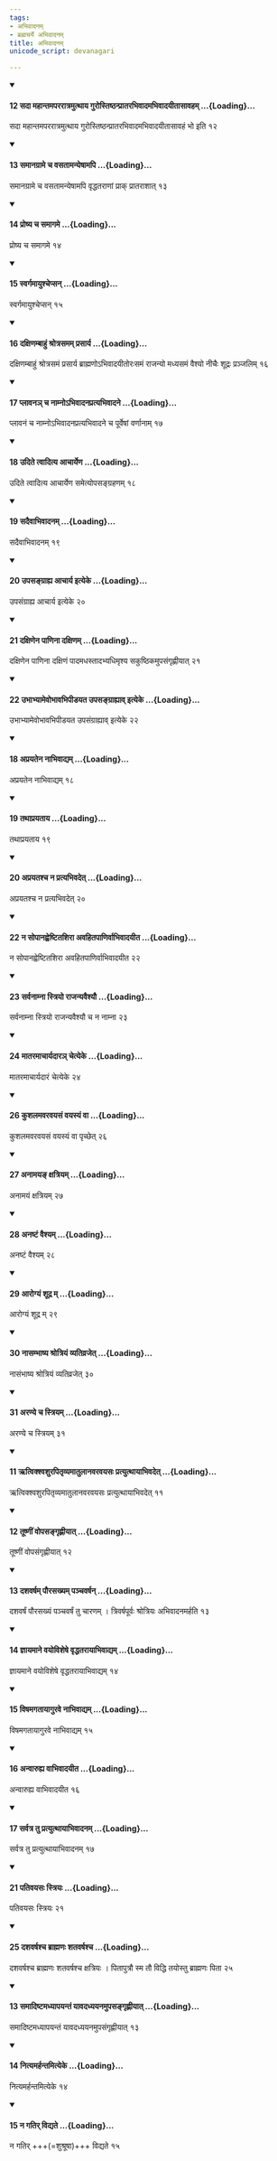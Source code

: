 ```yaml
---
tags:
- अभिवादनम्
- ब्रह्मचर्ये अभिवादनम्
title: अभिवादनम्
unicode_script: devanagari

---
```

<div class="js_include" newlevelforh1="4" unfilled url="/vedAH_yajuH/taittirIyam/sUtram/ApastambaH/dharma-sUtram/vishvAsa-prastutiH/1/02/05/12_sadA_mahAntamapararAtramutthAya_gurostiShThanprAtarabhivAdamabhivAdayItAsAvaham.md">
<details open><summary><h4>12 सदा महान्तमपररात्रमुत्थाय गुरोस्तिष्ठन्प्रातरभिवादमभिवादयीतासावहम् ...{Loading}...</h4></summary>

सदा महान्तमपररात्रमुत्थाय गुरोस्तिष्ठन्प्रातरभिवादमभिवादयीतासावहं भो इति १२
</details>
</div>
<div class="js_include" newlevelforh1="4" unfilled url="/vedAH_yajuH/taittirIyam/sUtram/ApastambaH/dharma-sUtram/vishvAsa-prastutiH/1/02/05/13_samAnagrAme_cha_vasatAmanyeShAmapi.md">
<details open><summary><h4>13 समानग्रामे च वसतामन्येषामपि ...{Loading}...</h4></summary>

समानग्रामे च वसतामन्येषामपि वृद्धतराणां प्राक् प्रातराशात् १३
</details>
</div>
<div class="js_include" newlevelforh1="4" unfilled url="/vedAH_yajuH/taittirIyam/sUtram/ApastambaH/dharma-sUtram/vishvAsa-prastutiH/1/02/05/14_proShya_cha_samAgame.md">
<details open><summary><h4>14 प्रोष्य च समागमे ...{Loading}...</h4></summary>

प्रोष्य च समागमे १४
</details>
</div>
<div class="js_include" newlevelforh1="4" unfilled url="/vedAH_yajuH/taittirIyam/sUtram/ApastambaH/dharma-sUtram/vishvAsa-prastutiH/1/02/05/15_svargamAyushchepsan.md">
<details open><summary><h4>15 स्वर्गमायुश्चेप्सन् ...{Loading}...</h4></summary>

स्वर्गमायुश्चेप्सन् १५
</details>
</div>
<div class="js_include" newlevelforh1="4" unfilled url="/vedAH_yajuH/taittirIyam/sUtram/ApastambaH/dharma-sUtram/vishvAsa-prastutiH/1/02/05/16_daxiNambAhuM_shrotrasamam_prasArya.md">
<details open><summary><h4>16 दक्षिणम्बाहुं श्रोत्रसमम् प्रसार्य ...{Loading}...</h4></summary>

दक्षिणम्बाहुं श्रोत्रसमं प्रसार्य ब्राह्मणोऽभिवादयीतोरःसमं राजन्यो मध्यसमं वैश्यो नीचैः शूद्रः प्रञ्जलिम् १६
</details>
</div>
<div class="js_include" newlevelforh1="4" unfilled url="/vedAH_yajuH/taittirIyam/sUtram/ApastambaH/dharma-sUtram/vishvAsa-prastutiH/1/02/05/17_plAvana~n_cha_nAmno-bhivAdanapratyabhivAdane.md">
<details open><summary><h4>17 प्लावनञ् च नाम्नोऽभिवादनप्रत्यभिवादने ...{Loading}...</h4></summary>

प्लावनं च नाम्नोऽभिवादनप्रत्यभिवादने च पूर्वेषां वर्णानाम् १७
</details>
</div>
<div class="js_include" newlevelforh1="4" unfilled url="/vedAH_yajuH/taittirIyam/sUtram/ApastambaH/dharma-sUtram/vishvAsa-prastutiH/1/02/05/18_udite_tvAditya_AchAryeNa.md">
<details open><summary><h4>18 उदिते त्वादित्य आचार्येण ...{Loading}...</h4></summary>

उदिते त्वादित्य आचार्येण समेत्योपसङ्ग्रहणम् १८
</details>
</div>
<div class="js_include" newlevelforh1="4" unfilled url="/vedAH_yajuH/taittirIyam/sUtram/ApastambaH/dharma-sUtram/vishvAsa-prastutiH/1/02/05/19_sadaivAbhivAdanam.md">
<details open><summary><h4>19 सदैवाभिवादनम् ...{Loading}...</h4></summary>

सदैवाभिवादनम् १९
</details>
</div>
<div class="js_include" newlevelforh1="4" unfilled url="/vedAH_yajuH/taittirIyam/sUtram/ApastambaH/dharma-sUtram/vishvAsa-prastutiH/1/02/05/20_upasangrAhya_AchArya_ityeke.md">
<details open><summary><h4>20 उपसङ्ग्राह्य आचार्य इत्येके ...{Loading}...</h4></summary>

उपसंग्राह्य आचार्य इत्येके २०
</details>
</div>
<div class="js_include" newlevelforh1="4" unfilled url="/vedAH_yajuH/taittirIyam/sUtram/ApastambaH/dharma-sUtram/vishvAsa-prastutiH/1/02/05/21_daxiNena_pANinA_daxiNam.md">
<details open><summary><h4>21 दक्षिणेन पाणिना दक्षिणम् ...{Loading}...</h4></summary>

दक्षिणेन पाणिना दक्षिणं पादमधस्तादभ्यधिमृश्य सकुष्ठिकमुपसंगृह्णीयात् २१
</details>
</div>
<div class="js_include" newlevelforh1="4" unfilled url="/vedAH_yajuH/taittirIyam/sUtram/ApastambaH/dharma-sUtram/vishvAsa-prastutiH/1/02/05/22_ubhAbhyAmevobhAvabhipIDayata_upasangrAhyAv_ityeke.md">
<details open><summary><h4>22 उभाभ्यामेवोभावभिपीडयत उपसङ्ग्राह्याव् इत्येके ...{Loading}...</h4></summary>

उभाभ्यामेवोभावभिपीडयत उपसंग्राह्याव् इत्येके २२
</details>
</div>
<div class="js_include" newlevelforh1="4" unfilled url="/vedAH_yajuH/taittirIyam/sUtram/ApastambaH/dharma-sUtram/vishvAsa-prastutiH/1/04/14/18_aprayatena_nAbhivAdyam.md">
<details open><summary><h4>18 अप्रयतेन नाभिवाद्यम् ...{Loading}...</h4></summary>

अप्रयतेन नाभिवाद्यम् १८
</details>
</div>
<div class="js_include" newlevelforh1="4" unfilled url="/vedAH_yajuH/taittirIyam/sUtram/ApastambaH/dharma-sUtram/vishvAsa-prastutiH/1/04/14/19_tathAprayatAya.md">
<details open><summary><h4>19 तथाप्रयताय ...{Loading}...</h4></summary>

तथाप्रयताय १९
</details>
</div>
<div class="js_include" newlevelforh1="4" unfilled url="/vedAH_yajuH/taittirIyam/sUtram/ApastambaH/dharma-sUtram/vishvAsa-prastutiH/1/04/14/20_aprayatashcha_na_pratyabhivadet.md">
<details open><summary><h4>20 अप्रयतश्च न प्रत्यभिवदेत् ...{Loading}...</h4></summary>

अप्रयतश्च न प्रत्यभिवदेत् २०
</details>
</div>
<div class="js_include" newlevelforh1="4" unfilled url="/vedAH_yajuH/taittirIyam/sUtram/ApastambaH/dharma-sUtram/vishvAsa-prastutiH/1/04/14/22_na_sopAnahveShTitashirA_avahitapANirvAbhivAdayIta.md">
<details open><summary><h4>22 न सोपानह्वेष्टितशिरा अवहितपाणिर्वाभिवादयीत ...{Loading}...</h4></summary>

न सोपानह्वेष्टितशिरा अवहितपाणिर्वाभिवादयीत २२
</details>
</div>
<div class="js_include" newlevelforh1="4" unfilled url="/vedAH_yajuH/taittirIyam/sUtram/ApastambaH/dharma-sUtram/vishvAsa-prastutiH/1/04/14/23_sarvanAmnA_striyo_rAjanyavaishyau.md">
<details open><summary><h4>23 सर्वनाम्ना स्त्रियो राजन्यवैश्यौ ...{Loading}...</h4></summary>

सर्वनाम्ना स्त्रियो राजन्यवैश्यौ च न नाम्ना २३
</details>
</div>
<div class="js_include" newlevelforh1="4" unfilled url="/vedAH_yajuH/taittirIyam/sUtram/ApastambaH/dharma-sUtram/vishvAsa-prastutiH/1/04/14/24_mAtaramAchAryadAra~n_chetyeke.md">
<details open><summary><h4>24 मातरमाचार्यदारञ् चेत्येके ...{Loading}...</h4></summary>

मातरमाचार्यदारं चेत्येके २४
</details>
</div>
<div class="js_include" newlevelforh1="4" unfilled url="/vedAH_yajuH/taittirIyam/sUtram/ApastambaH/dharma-sUtram/vishvAsa-prastutiH/1/04/14/26_kushalamavaravayasaM_vayasyaM_vA.md">
<details open><summary><h4>26 कुशलमवरवयसं वयस्यं वा ...{Loading}...</h4></summary>

कुशलमवरवयसं वयस्यं वा पृच्छेत् २६
</details>
</div>
<div class="js_include" newlevelforh1="4" unfilled url="/vedAH_yajuH/taittirIyam/sUtram/ApastambaH/dharma-sUtram/vishvAsa-prastutiH/1/04/14/27_anAmaya~N_xatriyam.md">
<details open><summary><h4>27 अनामयङ् क्षत्रियम् ...{Loading}...</h4></summary>

अनामयं क्षत्रियम् २७
</details>
</div>
<div class="js_include" newlevelforh1="4" unfilled url="/vedAH_yajuH/taittirIyam/sUtram/ApastambaH/dharma-sUtram/vishvAsa-prastutiH/1/04/14/28_anaShTaM_vaishyam.md">
<details open><summary><h4>28 अनष्टं वैश्यम् ...{Loading}...</h4></summary>

अनष्टं वैश्यम् २८
</details>
</div>
<div class="js_include" newlevelforh1="4" unfilled url="/vedAH_yajuH/taittirIyam/sUtram/ApastambaH/dharma-sUtram/vishvAsa-prastutiH/1/04/14/29_ArogyaM_shUdra_m.md">
<details open><summary><h4>29 आरोग्यं शूद्र म् ...{Loading}...</h4></summary>

आरोग्यं शूद्र म् २९
</details>
</div>
<div class="js_include" newlevelforh1="4" unfilled url="/vedAH_yajuH/taittirIyam/sUtram/ApastambaH/dharma-sUtram/vishvAsa-prastutiH/1/04/14/30_nAsambhAShya_shrotriyaM_vyativrajet.md">
<details open><summary><h4>30 नासम्भाष्य श्रोत्रियं व्यतिव्रजेत् ...{Loading}...</h4></summary>

नासंभाष्य श्रोत्रियं व्यतिव्रजेत् ३०
</details>
</div>
<div class="js_include" newlevelforh1="4" unfilled url="/vedAH_yajuH/taittirIyam/sUtram/ApastambaH/dharma-sUtram/vishvAsa-prastutiH/1/04/14/31_araNye_cha_striyam.md">
<details open><summary><h4>31 अरण्ये च स्त्रियम् ...{Loading}...</h4></summary>

अरण्ये च स्त्रियम् ३१
</details>
</div>
<div class="js_include" newlevelforh1="4" unfilled url="/vedAH_yajuH/taittirIyam/sUtram/ApastambaH/dharma-sUtram/vishvAsa-prastutiH/1/04/14/11_RtvikshvashurapitRvyamAtulAnavaravayasaH_pratyutthAyAbhivadet.md">
<details open><summary><h4>11 ऋत्विक्श्वशुरपितृव्यमातुलानवरवयसः प्रत्युत्थायाभिवदेत् ...{Loading}...</h4></summary>

ऋत्विक्श्वशुरपितृव्यमातुलानवरवयसः प्रत्युत्थायाभिवदेत् ११
</details>
</div>
<div class="js_include" newlevelforh1="4" unfilled url="/vedAH_yajuH/taittirIyam/sUtram/ApastambaH/dharma-sUtram/vishvAsa-prastutiH/1/04/14/12_tUShNIM_vopasangRhNIyAt.md">
<details open><summary><h4>12 तूष्णीं वोपसङ्गृह्णीयात् ...{Loading}...</h4></summary>

तूष्णीं वोपसंगृह्णीयात् १२
</details>
</div>
<div class="js_include" newlevelforh1="4" unfilled url="/vedAH_yajuH/taittirIyam/sUtram/ApastambaH/dharma-sUtram/vishvAsa-prastutiH/1/04/14/13_dashavarSham_paurasakhyam_panchavarShan.md">
<details open><summary><h4>13 दशवर्षम् पौरसख्यम् पञ्चवर्षन् ...{Loading}...</h4></summary>

दशवर्षं पौरसख्यं पञ्चवर्षं तु चारणम् । त्रिवर्षपूर्वः श्रोत्रियः अभिवादनमर्हति १३
</details>
</div>
<div class="js_include" newlevelforh1="4" unfilled url="/vedAH_yajuH/taittirIyam/sUtram/ApastambaH/dharma-sUtram/vishvAsa-prastutiH/1/04/14/14_jnAyamAne_vayovisheShe_vRddhatarAyAbhivAdyam.md">
<details open><summary><h4>14 ज्ञायमाने वयोविशेषे वृद्धतरायाभिवाद्यम् ...{Loading}...</h4></summary>

ज्ञायमाने वयोविशेषे वृद्धतरायाभिवाद्यम् १४
</details>
</div>
<div class="js_include" newlevelforh1="4" unfilled url="/vedAH_yajuH/taittirIyam/sUtram/ApastambaH/dharma-sUtram/vishvAsa-prastutiH/1/04/14/15_viShamagatAyAgurave_nAbhivAdyam.md">
<details open><summary><h4>15 विषमगतायागुरवे नाभिवाद्यम् ...{Loading}...</h4></summary>

विषमगतायागुरवे नाभिवाद्यम् १५
</details>
</div>
<div class="js_include" newlevelforh1="4" unfilled url="/vedAH_yajuH/taittirIyam/sUtram/ApastambaH/dharma-sUtram/vishvAsa-prastutiH/1/04/14/16_anvAruhya_vAbhivAdayIta.md">
<details open><summary><h4>16 अन्वारुह्य वाभिवादयीत ...{Loading}...</h4></summary>

अन्वारुह्य वाभिवादयीत १६
</details>
</div>
<div class="js_include" newlevelforh1="4" unfilled url="/vedAH_yajuH/taittirIyam/sUtram/ApastambaH/dharma-sUtram/vishvAsa-prastutiH/1/04/14/17_sarvatra_tu_pratyutthAyAbhivAdanam.md">
<details open><summary><h4>17 सर्वत्र तु प्रत्युत्थायाभिवादनम् ...{Loading}...</h4></summary>

सर्वत्र तु प्रत्युत्थायाभिवादनम् १७
</details>
</div>
<div class="js_include" newlevelforh1="4" unfilled url="/vedAH_yajuH/taittirIyam/sUtram/ApastambaH/dharma-sUtram/vishvAsa-prastutiH/1/04/14/21_pativayasaH_striyaH.md">
<details open><summary><h4>21 पतिवयसः स्त्रियः ...{Loading}...</h4></summary>

पतिवयसः स्त्रियः २१
</details>
</div>
<div class="js_include" newlevelforh1="4" unfilled url="/vedAH_yajuH/taittirIyam/sUtram/ApastambaH/dharma-sUtram/vishvAsa-prastutiH/1/04/14/25_dashavarShashcha_brAhmaNaH_shatavarShashcha.md">
<details open><summary><h4>25 दशवर्षश्च ब्राह्मणः शतवर्षश्च ...{Loading}...</h4></summary>

दशवर्षश्च ब्राह्मणः शतवर्षश्च क्षत्रियः । पितापुत्रौ स्म तौ विद्धि तयोस्तु ब्राह्मणः पिता २५
</details>
</div>
<div class="js_include" newlevelforh1="4" unfilled url="/vedAH_yajuH/taittirIyam/sUtram/ApastambaH/dharma-sUtram/vishvAsa-prastutiH/1/04/13/13_samAdiShTamadhyApayantaM_yAvadadhyayanamupasangRhNIyAt.md">
<details open><summary><h4>13 समादिष्टमध्यापयन्तं यावदध्ययनमुपसङ्गृह्णीयात् ...{Loading}...</h4></summary>

समादिष्टमध्यापयन्तं यावदध्ययनमुपसंगृह्णीयात् १३
</details>
</div>
<div class="js_include" newlevelforh1="4" unfilled url="/vedAH_yajuH/taittirIyam/sUtram/ApastambaH/dharma-sUtram/vishvAsa-prastutiH/1/04/13/14_nityamarhantamityeke.md">
<details open><summary><h4>14 नित्यमर्हन्तमित्येके ...{Loading}...</h4></summary>

नित्यमर्हन्तमित्येके १४
</details>
</div>
<div class="js_include" newlevelforh1="4" unfilled url="/vedAH_yajuH/taittirIyam/sUtram/ApastambaH/dharma-sUtram/vishvAsa-prastutiH/1/04/13/15_na_gatir_vidyate.md">
<details open><summary><h4>15 न गतिर् विद्यते ...{Loading}...</h4></summary>

न गतिर् +++(=शुश्रूषा)+++ विद्यते १५
</details>
</div>
